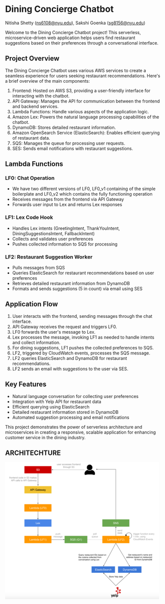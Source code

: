 # Dining Concierge Chatbot

Nitisha Shetty (ns6108@nyu.edu), Sakshi Goenka (sg8156@nyu.edu)


Welcome to the Dining Concierge Chatbot project! This serverless, microservice-driven web application helps users find restaurant suggestions based on their preferences through a conversational interface.

## Project Overview

The Dining Concierge Chatbot uses various AWS services to create a seamless experience for users seeking restaurant recommendations. Here's a brief overview of the main components:

1. Frontend: Hosted on AWS S3, providing a user-friendly interface for interacting with the chatbot.
2. API Gateway: Manages the API for communication between the frontend and backend services.
3. Lambda Functions: Handle various aspects of the application logic.
4. Amazon Lex: Powers the natural language processing capabilities of the chatbot.
5. DynamoDB: Stores detailed restaurant information.
6. Amazon OpenSearch Service (ElasticSearch): Enables efficient querying of restaurant data.
7. SQS: Manages the queue for processing user requests.
8. SES: Sends email notifications with restaurant suggestions.

## Lambda Functions

### LF0: Chat Operation
- We have two different versions of LF0, LF0_v1 containing of the simple boilerplate and LF0_v2 which contains the fully functioning operation
- Receives messages from the frontend via API Gateway
- Forwards user input to Lex and returns Lex responses

### LF1: Lex Code Hook
- Handles Lex intents (GreetingIntent, ThankYouIntent, DiningSuggestionsIntent, FallbackIntent)
- Collects and validates user preferences
- Pushes collected information to SQS for processing

### LF2: Restaurant Suggestion Worker
- Pulls messages from SQS
- Queries ElasticSearch for restaurant recommendations based on user preferences
- Retrieves detailed restaurant information from DynamoDB
- Formats and sends suggestions (5 in count) via email using SES

## Application Flow

1. User interacts with the frontend, sending messages through the chat interface.
2. API Gateway receives the request and triggers LF0.
3. LF0 forwards the user's message to Lex.
4. Lex processes the message, invoking LF1 as needed to handle intents and collect information.
5. For dining suggestions, LF1 pushes the collected preferences to SQS.
6. LF2, triggered by CloudWatch events, processes the SQS message.
7. LF2 queries ElasticSearch and DynamoDB for restaurant recommendations.
8. LF2 sends an email with suggestions to the user via SES.

## Key Features

- Natural language conversation for collecting user preferences
- Integration with Yelp API for restaurant data
- Efficient querying using ElasticSearch
- Detailed restaurant information stored in DynamoDB
- Automated suggestion processing and email notifications

This project demonstrates the power of serverless architecture and microservices in creating a responsive, scalable application for enhancing customer service in the dining industry.

## ARCHITECHTURE

<img src="OtherScripts/Screenshots/Architecture.png" alt="Architecture" width="500"/>
